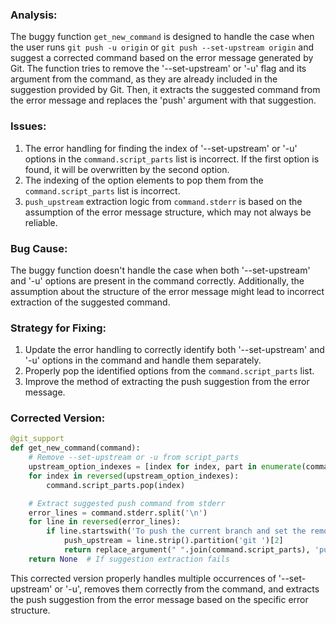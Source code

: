 ### Analysis:
The buggy function `get_new_command` is designed to handle the case when the user runs `git push -u origin` or `git push --set-upstream origin` and suggest a corrected command based on the error message generated by Git. The function tries to remove the '--set-upstream' or '-u' flag and its argument from the command, as they are already included in the suggestion provided by Git. Then, it extracts the suggested command from the error message and replaces the 'push' argument with that suggestion.

### Issues:
1. The error handling for finding the index of '--set-upstream' or '-u' options in the `command.script_parts` list is incorrect. If the first option is found, it will be overwritten by the second option.
2. The indexing of the option elements to pop them from the `command.script_parts` list is incorrect.
3. `push_upstream` extraction logic from `command.stderr` is based on the assumption of the error message structure, which may not always be reliable.

### Bug Cause:
The buggy function doesn't handle the case when both '--set-upstream' and '-u' options are present in the command correctly. Additionally, the assumption about the structure of the error message might lead to incorrect extraction of the suggested command.

### Strategy for Fixing:
1. Update the error handling to correctly identify both '--set-upstream' and '-u' options in the command and handle them separately.
2. Properly pop the identified options from the `command.script_parts` list.
3. Improve the method of extracting the push suggestion from the error message.

### Corrected Version:
```python
@git_support
def get_new_command(command):
    # Remove --set-upstream or -u from script_parts
    upstream_option_indexes = [index for index, part in enumerate(command.script_parts) if part in ['--set-upstream', '-u']]
    for index in reversed(upstream_option_indexes):
        command.script_parts.pop(index)

    # Extract suggested push command from stderr
    error_lines = command.stderr.split('\n')
    for line in reversed(error_lines):
        if line.startswith('To push the current branch and set the remote as upstream, use'):
            push_upstream = line.strip().partition('git ')[2]
            return replace_argument(" ".join(command.script_parts), 'push', push_upstream)
    return None  # If suggestion extraction fails
```

This corrected version properly handles multiple occurrences of '--set-upstream' or '-u', removes them correctly from the command, and extracts the push suggestion from the error message based on the specific error structure.